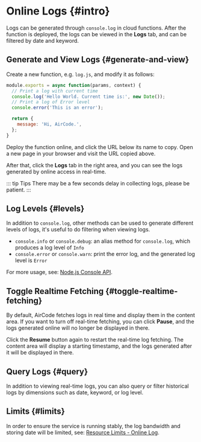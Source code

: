 # Online Logs {#intro}

Logs can be generated through `console.log` in cloud functions. After the function is deployed, the logs can be viewed in the **Logs** tab, and can be filtered by date and keyword.

## Generate and View Logs {#generate-and-view}

Create a new function, e.g. `log.js`, and modify it as follows:

```js
module.exports = async function(params, context) {
  // Print a log with current time
  console.log('Hello World. Current time is:', new Date());
  // Print a log of Error level
  console.error('This is an error');

  return {
    message: 'Hi, AirCode.',
  };
}
```

Deploy the function online, and click the URL below its name to copy. Open a new page in your browser and visit the URL copied above.

After that, click the **Logs** tab in the right area, and you can see the logs generated by online access in real-time.

<ACImage src="/_images/1671602166235.png" mode="light" />
<ACImage src="/_images/1671602188213.png" mode="dark" />

::: tip Tips
There may be a few seconds delay in collecting logs, please be patient.
:::

## Log Levels {#levels}

In addition to `console.log`, other methods can be used to generate different levels of logs, it's useful to do filtering when viewing logs.

- `console.info` or `console.debug`: an alias method for `console.log`, which produces a log level of `Info`
- `console.error` or `console.warn`: print the error log, and the generated log level is `Error`

For more usage, see: [Node.js Console API](https://nodejs.org/api/console).

## Toggle Realtime Fetching {#toggle-realtime-fetching}

By default, AirCode fetches logs in real time and display them in the content area. If you want to turn off real-time fetching, you can click **Pause**, and the logs generated online will no longer be displayed in there.

<ACImage src="/_images/1671602371423.png" mode="light" />
<ACImage src="/_images/1671602394420.png" mode="dark" />

Click the **Resume** button again to restart the real-time log fetching. The content area will display a starting timestamp, and the logs generated after it will be displayed in there.

<ACImage src="/_images/1671602431348.png" mode="light" />
<ACImage src="/_images/1671602456168.png" mode="dark" />

## Query Logs {#query}

In addition to viewing real-time logs, you can also query or filter historical logs by dimensions such as date, keyword, or log level.

<ACImage src="/_images/1671602551461.png" mode="light" />
<ACImage src="/_images/1671602530168.png" mode="dark" />

## Limits {#limits}

In order to ensure the service is running stably, the log bandwidth and storing date will be limited, see: [Resource Limits - Online Log](/about/limits#online-log).
